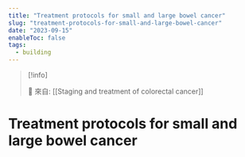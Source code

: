 ```yaml
---
title: "Treatment protocols for small and large bowel cancer"
slug: "treatment-protocols-for-small-and-large-bowel-cancer"
date: "2023-09-15"
enableToc: false
tags:
  - building
---
```


> [!info]
>
> 🌱 來自: [[Staging and treatment of colorectal cancer]]

# Treatment protocols for small and large bowel cancer

